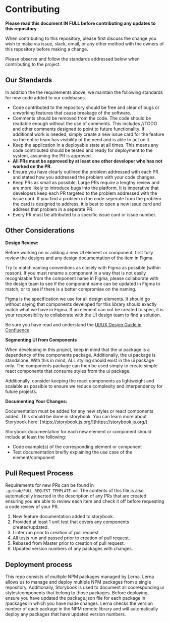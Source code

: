 # Contributing

**Please read this document IN FULL before contributing any updates to this repository**

When contributing to this repository, please first discuss the change you wish to make via issue,
slack, email, or any other method with the owners of this repository before making a change. 

Please observe and follow the standards addressed below when contributing to the project.

## Our Standards

In addition the the requirements above, we maintain the following standards for new code added to our codebases.

* Code contributed to the repository should be free and clear of bugs or unworking features that cause breakage of the software.
* Comments should be removed from the code. The code should be readable enough without the use of comments. This includes //TODO and other comments designed to point to future functionality. If additional work is needed, simply create a new issue card for the feature so the entire team has visibility of the need and is able to act on it.
* Keep the application in a deployable state at all times. This means any code contributed should be tested and ready for deployment to the system, assuming the PR is approved.
* **All PRs must be approved by at least one other developer who has not worked on the PR.**
* Ensure you have clearly outlined the problem addressed with each PR and stated how you addressed the problem with your code changes.
* Keep PRs as small as possible. Large PRs require a lengthy review and are more likely to introduce bugs into the platform. It is imperative that developers keep each PR targeted to the problem addressed with the issue card. If you find a problem in the code seperate from the problem the card is designed to address, it is best to open a new issue card and address that problem in a seperate PR.
* Every PR must be attributed to a specific issue card or issue number.

## Other Considerations

**Design Review:**

Before working on or adding a new UI element or component, first fully review the designs and any design documentation of the item in Figma. 

Try to match naming conventions as closely with Figma as possible (within reason). If you must rename a component in a way that is not easily recognizable from the component name in Figma, please collaborate with the design team to see if the component name can be updated in Figma to match, or to see if there is a better compromise on the naming.

Figma is the specification we use for all design elements. It should go without saying that components developed for this library should exactly match what we have in Figma. If an element can not be created to spec, it is your responsibility to collaborate with the UI design team to find a solution.

Be sure you have read and understand the [UI/UX Design Guide in Confluence](https://campgladiator.atlassian.net/wiki/spaces/CG/pages/628817933/UI+UX+Design+Documentation)

**Segmenting UI from Components**

When developing in this project, keep in mind that the ui package is a dependency of the components package. Additionally, the ui package is standalone. With this in mind, ALL styling should exist in the ui package only. The components package can then be used simply to create simple react components that consume styles from the ui package. 

Additionally, consider keeping the react components as lightweight and scalable as possible to ensure we reduce complexity and interpendency for future projects.

**Documenting Your Changes:**

Documentation must be added for any new styles or react components added. This should be done in storybook. You can learn more about Storybook here: [https://storybook.js.org/](https://storybook.js.org/)

Storybook documentation for each new element or component should include at least the following:
- Code example(s) of the corresponding element or component
- Text documentation breifly explaining the use case of the element/component

## Pull Request Process

Requirements for new PRs can be found in `.github/PULL_REQUEST_TEMPLATE.md`. The contents of this file is also automatically inserted in the description of any PRs that are created ensuring you are able to review each item and check it off before requesting a code review of your PR.

1. New feature documentation added to storybook.
1. Provided at least 1 unit test that covers any components created/updated.
1. Linter run prior to creation of pull request.
1. All tests run and passed prior to creation of pull request.
1. Rebased from Master prior to creation of pull request.
1. Updated version numbers of any packages with changes.

## Deployment process

This repo consists of multiple NPM packages managed by Lerna. Lerna allows us to manage and deploy multiple NPM packages from a single repository. Additionally, Storybook is used to document all cooresponding ui styles/components that belong to those packages. Before deploying, ensure you have updated the package.json file for each package in /packages in which you have made changes. Lerna checks the version number of each package in the NPM remote library and will automatically deploy any packages that have updated version numbers.
